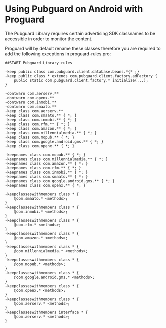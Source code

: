 # Using Pubguard on Android with Proguard

The Pubguard Library requires certain advertising SDK classnames to be accessible in order to monitor the content.

Proguard will by default rename these classes therefore you are required to add the following exceptions in proguard-rules.pro:

```
##START Pubguard Library rules

-keep public class com.pubguard.client.database.beans.*{* ;}
-keep public class * extends com.pubguard.client.factory.adFactory {
    public static com.pubguard.client.factory.* initialize(...);
}

-dontwarn com.aerserv.**
-dontwarn com.openx.**
-dontwarn com.inmobi.**
-dontwarn com.smaato.**
-keep class com.aerserv.**
-keep class com.smaato.** { *; }
-keep class com.inmobi.** { *; }
-keep class com.rfm.** { *; }
-keep class com.amazon.** { *; }
-keep class com.millennialmedia.** { *; }
-keep class com.mopub.** { *; }
-keep class com.google.android.gms.** { *; }
-keep class com.openx.** { *; }

-keepnames class com.mopub.** { *; }
-keepnames class com.millennialmedia.** { *; }
-keepnames class com.amazon.** { *; }
-keepnames class com.rfm.** { *; }
-keepnames class com.inmobi.** { *; }
-keepnames class com.smaato.** { *; }
-keepnames class com.google.android.gms.** { *; }
-keepnames class com.openx.** { *; }

-keepclasseswithmembers class * {
    @com.smaato.* <methods>;
}
-keepclasseswithmembers class * {
    @com.inmobi.* <methods>;
}
-keepclasseswithmembers class * {
    @com.rfm.* <methods>;
}
-keepclasseswithmembers class * {
    @com.amazon.* <methods>;
}
-keepclasseswithmembers class * {
    @com.millennialmedia.* <methods>;
}
-keepclasseswithmembers class * {
    @com.mopub.* <methods>;
}
-keepclasseswithmembers class * {
    @com.google.android.gms.* <methods>;
}
-keepclasseswithmembers class * {
    @com.openx.* <methods>;
}
-keepclasseswithmembers class * {
    @com.aerserv.* <methods>;
}
-keepclasseswithmembers interface * {
    @com.aerserv.* <methods>;
}

```
